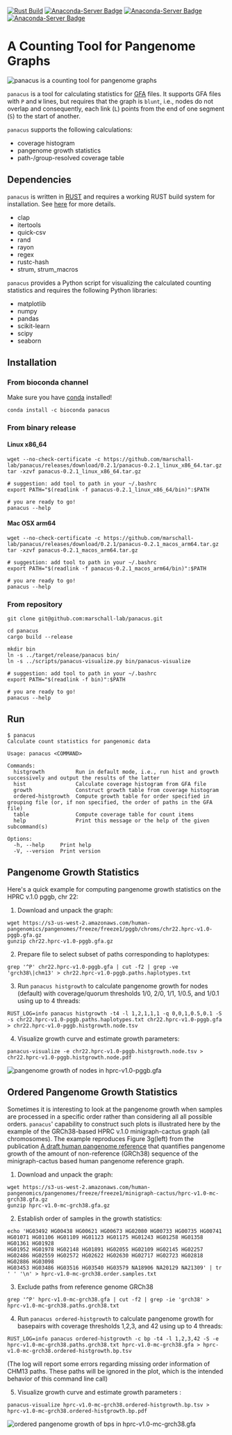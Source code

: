 [![Rust Build](https://github.com/marschall-lab/panacus/actions/workflows/rust_build.yml/badge.svg)](https://github.com/marschall-lab/panacus/actions/workflows/rust_build.yml) [![Anaconda-Server Badge](https://anaconda.org/bioconda/panacus/badges/version.svg)](https://conda.anaconda.org/bioconda) [![Anaconda-Server Badge](https://anaconda.org/bioconda/panacus/badges/platforms.svg)](https://anaconda.org/bioconda/panacus) [![Anaconda-Server Badge](https://anaconda.org/bioconda/panacus/badges/license.svg)](https://anaconda.org/bioconda/panacus)

# A Counting Tool for Pangenome Graphs

![panacus is a counting tool for pangenome graphs](docs/panacus-illustration.png?raw=true "panacus is a counting tool for pangenome graphs")

`panacus` is a tool for calculating statistics for [GFA](https://github.com/GFA-spec/GFA-spec/blob/master/GFA1.md) files. It supports GFA files with `P` and
`W` lines, but requires that the graph is `blunt`, i.e., nodes do not overlap and consequently, each link (`L`) points from the end of one segment
(`S`) to the start of another.

`panacus` supports the following calculations:

- coverage histogram
- pangenome growth statistics
- path-/group-resolved coverage table

## Dependencies

`panacus` is written in [RUST](https://www.rust-lang.org/) and requires a working RUST build system for installation. See [here](https://www.rust-lang.org/tools/install) for more details.

- clap
- itertools
- quick-csv
- rand
- rayon
- regex
- rustc-hash
- strum, strum_macros

`panacus` provides a Python script for visualizing the calculated counting statistics and requires the following Python libraries:

- matplotlib
- numpy
- pandas
- scikit-learn
- scipy
- seaborn

## Installation

### From bioconda channel

Make sure you have [conda](https://conda.io) installed!

```shell
conda install -c bioconda panacus
```

### From binary release 
#### Linux x86\_64
```shell
wget --no-check-certificate -c https://github.com/marschall-lab/panacus/releases/download/0.2.1/panacus-0.2.1_linux_x86_64.tar.gz
tar -xzvf panacus-0.2.1_linux_x86_64.tar.gz

# suggestion: add tool to path in your ~/.bashrc
export PATH="$(readlink -f panacus-0.2.1_linux_x86_64/bin)":$PATH

# you are ready to go! 
panacus --help
```

#### Mac OSX arm64
```shell
wget --no-check-certificate -c https://github.com/marschall-lab/panacus/releases/download/0.2.1/panacus-0.2.1_macos_arm64.tar.gz
tar -xzvf panacus-0.2.1_macos_arm64.tar.gz

# suggestion: add tool to path in your ~/.bashrc
export PATH="$(readlink -f panacus-0.2.1_macos_arm64/bin)":$PATH

# you are ready to go! 
panacus --help
```

### From repository
```shell
git clone git@github.com:marschall-lab/panacus.git

cd panacus
cargo build --release

mkdir bin
ln -s ../target/release/panacus bin/
ln -s ../scripts/panacus-visualize.py bin/panacus-visualize

# suggestion: add tool to path in your ~/.bashrc
export PATH="$(readlink -f bin)":$PATH

# you are ready to go! 
panacus --help

```

## Run

```console
$ panacus
Calculate count statistics for pangenomic data

Usage: panacus <COMMAND>

Commands:
  histgrowth          Run in default mode, i.e., run hist and growth successively and output the results of the latter
  hist                Calculate coverage histogram from GFA file
  growth              Construct growth table from coverage histogram
  ordered-histgrowth  Compute growth table for order specified in grouping file (or, if non specified, the order of paths in the GFA file)
  table               Compute coverage table for count items
  help                Print this message or the help of the given subcommand(s)

Options:
  -h, --help     Print help
  -V, --version  Print version
```

## Pangenome Growth Statistics

Here's a quick example for computing pangenome growth statistics on the HPRC v.1.0 pggb, chr 22: 

1. Download and unpack the graph:
```shell
wget https://s3-us-west-2.amazonaws.com/human-pangenomics/pangenomes/freeze/freeze1/pggb/chroms/chr22.hprc-v1.0-pggb.gfa.gz
gunzip chr22.hprc-v1.0-pggb.gfa.gz
```
2. Prepare file to select subset of paths corresponding to haplotypes:
```shell
grep '^P' chr22.hprc-v1.0-pggb.gfa | cut -f2 | grep -ve 'grch38\|chm13' > chr22.hprc-v1.0-pggb.paths.haplotypes.txt
```
3. Run `panacus histgrowth` to calculate pangenome growth for nodes (default) with coverage/quorum thresholds 1/0, 2/0, 1/1, 1/0.5, and 1/0.1 using up to 4 threads:
```shell
RUST_LOG=info panacus histgrowth -t4 -l 1,2,1,1,1 -q 0,0,1,0.5,0.1 -S -s chr22.hprc-v1.0-pggb.paths.haplotypes.txt chr22.hprc-v1.0-pggb.gfa > chr22.hprc-v1.0-pggb.histgrowth.node.tsv
```
4. Visualize growth curve and estimate growth parameters:
```shell
panacus-visualize -e chr22.hprc-v1.0-pggb.histgrowth.node.tsv > chr22.hprc-v1.0-pggb.histgrowth.node.pdf
```

![pangenome growth of nodes in hprc-v1.0-pggb.gfa](docs/chr22.hprc-v1.0-pggb.histgrowth.node.png?raw=true "pangenome growth statistics on the HPRC v.1.0 pggb, chr 22")

## Ordered Pangenome Growth Statistics

Sometimes it is interesting to look at the pangenome growth when samples are processed in a specific order rather than considering all all possible
orders. `panacus`' capability to construct such plots is illustrated here by the example of the GRCh38-based HPRC v.1.0 minigraph-cactus graph (all
chromosomes). The example reproduces Figure 3g(left) from the publication [A draft human pangenome
reference](https://doi.org/10.1038/s41586-023-05896-x) that quantifies pangenome growth of the amount of non-reference (GRCh38) sequence of the
minigraph-cactus based human pangenome reference graph.

1. Download and unpack the graph:
```shell
wget https://s3-us-west-2.amazonaws.com/human-pangenomics/pangenomes/freeze/freeze1/minigraph-cactus/hprc-v1.0-mc-grch38.gfa.gz
gunzip hprc-v1.0-mc-grch38.gfa.gz
```
2. Establish order of samples in the growth statistics:
```shell
echo 'HG03492 HG00438 HG00621 HG00673 HG02080 HG00733 HG00735 HG00741 HG01071 HG01106 HG01109 HG01123 HG01175 HG01243 HG01258 HG01358 HG01361 HG01928
HG01952 HG01978 HG02148 HG01891 HG02055 HG02109 HG02145 HG02257 HG02486 HG02559 HG02572 HG02622 HG02630 HG02717 HG02723 HG02818 HG02886 HG03098
HG03453 HG03486 HG03516 HG03540 HG03579 NA18906 NA20129 NA21309' | tr ' ' '\n' > hprc-v1.0-mc-grch38.order.samples.txt
```
3. Exclude paths from reference genome GRCh38
```shell
grep '^P' hprc-v1.0-mc-grch38.gfa | cut -f2 | grep -ie 'grch38' > hprc-v1.0-mc-grch38.paths.grch38.txt
```
4. Run `panacus ordered-histgrowth` to calculate pangenome growth for basepairs with coverage thresholds 1,2,3, and 42 using up to 4 threads:
```shell
RUST_LOG=info panacus ordered-histgrowth -c bp -t4 -l 1,2,3,42 -S -e hprc-v1.0-mc-grch38.paths.grch38.txt hprc-v1.0-mc-grch38.gfa > hprc-v1.0-mc-grch38.ordered-histgrowth.bp.tsv
```
(The log will report some errors regarding missing order information of CHM13 paths. These paths will be ignored in the plot, which is the intended
behavior of this command line call)

5. Visualize growth curve and estimate growth parameters :
```shell
panacus-visualize hprc-v1.0-mc-grch38.ordered-histgrowth.bp.tsv > hprc-v1.0-mc-grch38.ordered-histgrowth.bp.pdf
```

![ordered pangenome growth of bps in hprc-v1.0-mc-grch38.gfa](docs/hprc-v1.0-mc-grch38.ordered-histgrowth.bp.png?raw=true "pangenome growth of non-reference sequence in the HPRC v.1.0 MC GRCh38 graph")

